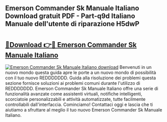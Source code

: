 ## Emerson Commander Sk Manuale Italiano Download gratuit PDF - Part-q9d Italiano Manuale dell'utente di riparazione H5dwP

# <h2><a href="http://dfelv12.blite.top/?on=Emerson+Commander+Sk+Manuale+Italiano">🔗Download 👉🔴 Emerson Commander Sk Manuale Italiano</a></h2>

[![Emerson Commander Sk Manuale Italiano download](https://i.imgur.com/lujVjoI.png)](http://dfelv12.blite.top/?on=Emerson+Commander+Sk+Manuale+Italiano)
Benvenuti in un nuovo mondo questa guida apre le porte a un nuovo mondo di possibilità con il tuo nuovo REDDDDDDD. Guida alla risoluzione dei problemi questa sezione fornisce soluzioni ai problemi comuni durante l'utilizzo di REDDDDDDD. Emerson Commander Sk Manuale Italiano offre una serie di funzionalità avanzate come assistenti virtuali, notifiche intelligenti, scorciatoie personalizzabili e attività automatizzate, tutte facilmente controllabili dall'interfaccia. Cominciamo! Contattaci oggi e lascia che ti aiutiamo a sfruttare al meglio il tuo nuovo Emerson Commander Sk Manuale Italiano.
